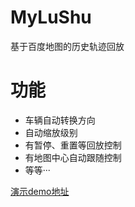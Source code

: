 # MyLuShu
基于百度地图的历史轨迹回放

# 功能
- 车辆自动转换方向
- 自动缩放级别
- 有暂停、重置等回放控制
- 有地图中心自动跟随控制
- 等等···

[演示demo地址](https://dingwen1.github.io/MyLuShu/MyLuShu.html)
